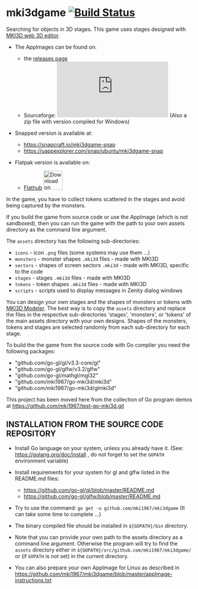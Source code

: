 # mki3dgame [![Build Status](https://travis-ci.org/mki1967/mki3dgame.svg?branch=master)](https://travis-ci.org/mki1967/mki3dgame)

Searching for objects in 3D stages.
This game uses stages designed with [MKI3D web 3D editor](https://mki1967.github.io/mki3d/).

* The AppImages can be found on:
     - the [releases page](https://github.com/mki1967/mki3dgame/releases)
     - Sourceforge: [![Download mki3dgame](https://sourceforge.net/sflogo.php?type=15&group_id=2849958)](https://sourceforge.net/p/mki3dgame/) (Also a zip file with version compiled for Windows)

* Snapped version is available at: 
     - https://snapcraft.io/mki3dgame-snap 
     - https://uappexplorer.com/snap/ubuntu/mki3dgame-snap
* Flatpak version is available on:
     - [Flathub](https://flathub.org/apps/details/io.github.mki1967.mki3dgame)
       <a href="https://flathub.org/apps/details/io.github.mki1967.mki3dgame"><img height="51" alt="Download on Flathub" src="https://flathub.org/assets/badges/flathub-badge-en.svg"/></a>



In the game, you have to collect tokens scattered in the stages and avoid being captured by the monsters.

If you build the game from source code or use the AppImage (which is not sandboxed),
then you can run the game with the path to your own assets directory as the command line argument.

The `assets` directory has the following sub-directories:

* `icons` -  icon `.png` files (some systems may use them ...)
* `monsters` - monster shapes `.mki3d` files - made with MKI3D
* `sectors`  - shapes of screen sectors `.mki3d` - made with MKI3D, specific to the code 
* `stages`  - stages `.mki3d` files - made with MKI3D
* `tokens`  - token shapes `.mki3d` files - made with MKI3D
* `scripts` - scripts used to display messages in Zenity dialog windows

You can design your own stages and the shapes of monsters or tokens
with [MKI3D Modeler](https://mki1967.github.io/mki3d/).
The best way is to copy the `assets` directory and replace the files in the respective sub-directories
'stages', 'monsters', or 'tokens' of the main assets directory with your own designs.
Shapes of the monsters, tokens and stages are selected randomly from each sub-directory for each stage.

To build the the game from the source code with Go compiler you need the following packages:
*	"github.com/go-gl/gl/v3.3-core/gl"
*	"github.com/go-gl/glfw/v3.2/glfw"
*	"github.com/go-gl/mathgl/mgl32"
*	"github.com/mki1967/go-mki3d/mki3d"
*	"github.com/mki1967/go-mki3d/glmki3d"

This project has been moved here from the collection of Go program demos at https://github.com/mki1967/test-go-mki3d.git


INSTALLATION FROM THE SOURCE CODE REPOSITORY
--------------------------------------------

* Install Go language on your system, unless you already have it. (See: https://golang.org/doc/install , do not forget to set the `GOPATH` environment variable)
* Install requirements for your system for gl and glfw listed in the README.md files:
    - https://github.com/go-gl/gl/blob/master/README.md
    - https://github.com/go-gl/glfw/blob/master/README.md
    
* Try to use the command: `go get -u github.com/mki1967/mki3dgame` (It can take some time to complete ...)
* The binary compiled file should be installed in `${GOPATH}/bin` directory.
* Note that you can provide your own path to the assets directory as a command line argument.
  Otherwise the program will try to find the `assets` directory either in  `${GOPATH}/src/github.com/mki1967/mki3dgame/`
  or (if `GOPATH` is not set) in the current directory.
* You can also prepare your own AppImage for Linux as described in https://github.com/mki1967/mki3dgame/blob/master/appImage-instructions.txt
